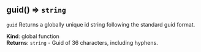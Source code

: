 <a name="guid"></a>

## guid() ⇒ <code>string</code>
`guid`Returns a globally unique id string following the standard guid format.

**Kind**: global function  
**Returns**: <code>string</code> - Guid of 36 characters, including hyphens.  
